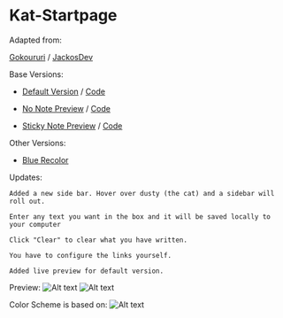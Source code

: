 Kat-Startpage
=============
Adapted from:

  [Gokoururi](https://github.com/gokoururi/homepage) /
  [JackosDev](https://github.com/JackosDev/Minimo-Homepage)

Base Versions:

- [Default Version](http://bokagha.github.io/Kat-Startpage/default/startpage.html)
/  [Code](https://github.com/Bokagha/Kat-Startpage/tree/gh-pages/default)

- [No Note Preview](http://bokagha.github.io/Kat-Startpage/no-note/startpage.html)
/  [Code](https://github.com/Bokagha/Kat-Startpage/tree/gh-pages/no-note)

- [Sticky Note Preview](http://bokagha.github.io/Kat-Startpage/sticky-note/stickynote.html)
/  [Code](https://github.com/Bokagha/Kat-Startpage/tree/gh-pages/sticky-note)

Other Versions:

- [Blue Recolor](#blank)

Updates:

  	Added a new side bar. Hover over dusty (the cat) and a sidebar will roll out.
  
  	Enter any text you want in the box and it will be saved locally to your computer
  
	Click "Clear" to clear what you have written.
	
	You have to configure the links yourself.
	
	Added live preview for default version.


Preview: 
![Alt text](/preview.png)
![Alt text](/sidebar.png)

Color Scheme is based on:
![Alt text](/gravityrush.png)
